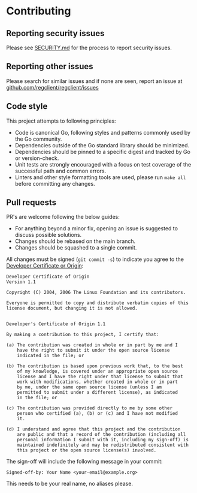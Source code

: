 # Contributing

## Reporting security issues

Please see [SECURITY.md](security.md) for the process to report security issues.

## Reporting other issues

Please search for similar issues and if none are seen, report an issue at [github.com/regclient/regclient/issues](https://github.com/regclient/regclient/issues)

## Code style

This project attempts to following principles:

- Code is canonical Go, following styles and patterns commonly used by the Go community.
- Dependencies outside of the Go standard library should be minimized.
- Dependencies should be pinned to a specific digest and tracked by Go or version-check.
- Unit tests are strongly encouraged with a focus on test coverage of the successful path and common errors.
- Linters and other style formatting tools are used, please run `make all` before committing any changes.

## Pull requests

PR's are welcome following the below guides:

- For anything beyond a minor fix, opening an issue is suggested to discuss possible solutions.
- Changes should be rebased on the main branch.
- Changes should be squashed to a single commit.

All changes must be signed (`git commit -s`) to indicate you agree to the [Developer Certificate or Origin](https://developercertificate.org/):

```text
Developer Certificate of Origin
Version 1.1

Copyright (C) 2004, 2006 The Linux Foundation and its contributors.

Everyone is permitted to copy and distribute verbatim copies of this
license document, but changing it is not allowed.


Developer's Certificate of Origin 1.1

By making a contribution to this project, I certify that:

(a) The contribution was created in whole or in part by me and I
    have the right to submit it under the open source license
    indicated in the file; or

(b) The contribution is based upon previous work that, to the best
    of my knowledge, is covered under an appropriate open source
    license and I have the right under that license to submit that
    work with modifications, whether created in whole or in part
    by me, under the same open source license (unless I am
    permitted to submit under a different license), as indicated
    in the file; or

(c) The contribution was provided directly to me by some other
    person who certified (a), (b) or (c) and I have not modified
    it.

(d) I understand and agree that this project and the contribution
    are public and that a record of the contribution (including all
    personal information I submit with it, including my sign-off) is
    maintained indefinitely and may be redistributed consistent with
    this project or the open source license(s) involved.
```

The sign-off will include the following message in your commit:

```text
Signed-off-by: Your Name <your-email@example.org>
```

This needs to be your real name, no aliases please.
